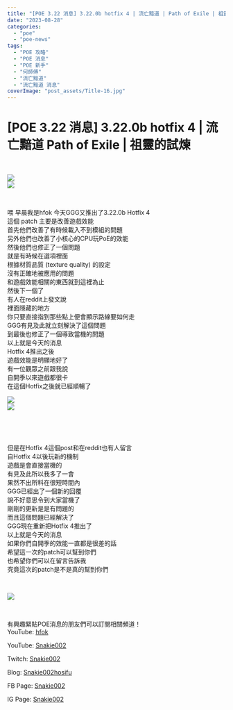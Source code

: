```yaml
---
title: "[POE 3.22 消息] 3.22.0b hotfix 4 | 流亡黯道 | Path of Exile | 祖靈的試煉"
date: "2023-08-28"
categories: 
  - "poe"
  - "poe-news"
tags: 
  - "POE 攻略"
  - "POE 消息"
  - "POE 新手"
  - "何師傅"
  - "流亡黯道"
  - "流亡黯道 消息"
coverImage: "post_assets/Title-16.jpg"
---
```


# \[POE 3.22 消息\] 3.22.0b hotfix 4 | 流亡黯道 Path of Exile | 祖靈的試煉

  
   

  
![](post_assets/Title-16-1024x576.jpg)  
![](post_assets/1-1-hotfix-4-1024x576.png)  

  
   

  
喂 早晨我是hfok 今天GGG又推出了3.22.0b Hotfix 4  
這個 patch 主要是改善遊戲效能  
首先他們改善了有時候載入不到模組的問題  
另外他們也改善了小核心的CPU玩PoE的效能  
然後他們也修正了一個問題  
就是有時候在選項裡面  
根據材質品質 (texture quality) 的設定  
沒有正確地被應用的問題  
和遊戲效能相關的東西就到這裡為止  
然後下一個了  
有人在reddit上發文說  
裡面隱藏的地方  
你只要直接指到那些點上便會顯示路線要如何走  
GGG有見及此就立刻解決了這個問題  
到最後也修正了一個導致當機的問題  
以上就是今天的消息  
Hotfix 4推出之後  
遊戲效能是明顯地好了  
有一位觀眾之前跟我說  
自開季以來遊戲都很卡  
在這個Hotfix之後就已經順暢了  

  
![](post_assets/1-2-hotfix-4.png)  
![](post_assets/2-1-1.png)  

  
   

  
   

  
但是在Hotfix 4這個post和在reddit也有人留言  
自Hotfix 4以後玩新的機制  
遊戲是會直接當機的  
有見及此所以我多了一會  
果然不出所料在很短時間內  
GGG已經出了一個新的回覆  
說不好意思令到大家當機了  
剛剛的更新是是有問題的  
而且這個問題已經解決了  
GGG現在重新把Hotfix 4推出了  
以上就是今天的消息  
如果你們自開季的效能一直都是很差的話  
希望這一次的patch可以幫到你們  
也希望你們可以在留言告訴我  
究竟這次的patch是不是真的幫到你們  

  
   

  
![](post_assets/2-2-.png)  

  
   

  
有興趣緊貼POE消息的朋友們可以訂閱相關頻道！  
YouTube: [hfok](https://www.youtube.com/channel/UC2m4uqcEr8pIxkO6odaDHjw/)  

  
  

  
  
YouTube: [Snakie002](https://www.youtube.com/c/Snakie002/)  

  
Twitch: [Snakie002](https://www.twitch.tv/snakie002/)  

  
Blog: [Snakie002hosifu](https://snakie002hosifu.blog/)  

  
FB Page: [Snakie002](https://www.facebook.com/Snakie002/)  

  
IG Page: [Snakie002](https://www.instagram.com/snakie002/)
